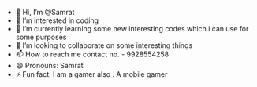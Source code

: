 - 👋 Hi, I’m @Samrat 
- 👀 I’m interested in coding
- 🌱 I’m currently learning some new interesting codes which i can use for some purposes
- 💞️ I’m looking to collaborate on some interesting things
- 📫 How to reach me contact no. - 9928554258
- 😄 Pronouns: Samrat 
- ⚡ Fun fact: I am a gamer also . A mobile gamer

<!---
Srat011/Srat011 is a ✨ special ✨ repository because its `README.md` (this file) appears on your GitHub profile.
You can click the Preview link to take a look at your changes.
--->
